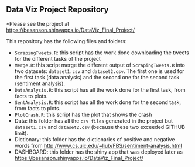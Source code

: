 ## Data Viz Project Repository

*Please see the project at https://besanson.shinyapps.io/DataViz_Final_Project/

This repository has the following files and folders:

+ `ScrapingTweets.R`: this script has the work done downloading the tweets for the different tasks of the project
+ `Merge.R`: this script merge the different output of `ScrapingTweets.R` into two datasets: `dataset1.csv` and `dataset2.csv`. The first one is used for the first task (data analysis) and the second one for the second task (sentiment analysis).
+ `DataAnalysis.R`: this script has all the work done for the first task, from facts to plots.
+ `SentAnalysis.R`: this script has all the work done for the second task, from facts to plots.
+ `PlotCrash.R`: this script has the plot that shows the crash
+ Data: this folder has all the `csv files` generated in the project but `dataset1.csv` and `dataset2.csv` (because these two exceeded GITHUB limit).
+ Dictionary: this folder has the dictionaries of positive and negative words from http://www.cs.uic.edu/~liub/FBS/sentiment-analysis.html
+ DASHBOARD: this folder has the shiny app that was deployed later as https://besanson.shinyapps.io/DataViz_Final_Project/

 




